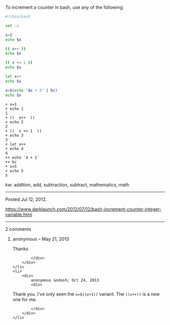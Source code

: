 To increment a counter in bash, use any of the following:

```sh
#!/bin/bash

set -x

x=1
echo $x

(( x++ ))
echo $x

(( x += 1 ))
echo $x

let x++
echo $x

x=$(echo "$x + 1" | bc)
echo $x
```

```
+ x=1
+ echo 1
1
+ ((  x++  ))
+ echo 2
2
+ ((  x += 1  ))
+ echo 3
3
+ let x++
+ echo 4
4
++ echo '4 + 1'
++ bc
+ x=5
+ echo 5
5
```

kw: addition, add, subtraction, subtract, mathematics, math

---

Posted Jul 12, 2012.

https://www.darklaunch.com/2012/07/12/bash-increment-counter-integer-variable.html

---

2 comments

<ol>
    <li>
        <div>
            anonymous &ndash; May 21, 2013
            <div>

Thanks

            </div>
        </div>
    </li>
    <li>
        <div>
            anonymous &ndash; Oct 24, 2013
            <div>

Thank you. I've only seen the `x=$((x+1))` variant. The `((x++))` is a new one for me.

            </div>
        </div>
    </li>
</ol>
